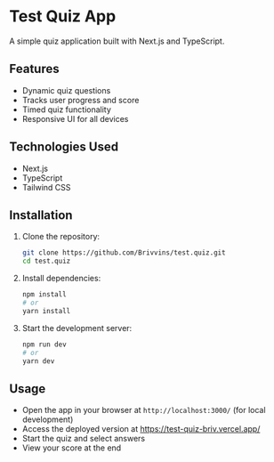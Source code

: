 # Test Quiz App

A simple quiz application built with Next.js and TypeScript.

## Features

- Dynamic quiz questions
- Tracks user progress and score
- Timed quiz functionality
- Responsive UI for all devices

## Technologies Used

- Next.js
- TypeScript
- Tailwind CSS 

## Installation

1. Clone the repository:

   ```bash
   git clone https://github.com/Brivvins/test.quiz.git
   cd test.quiz
   ```

2. Install dependencies:

   ```bash
   npm install
   # or
   yarn install
   ```

3. Start the development server:

   ```bash
   npm run dev
   # or
   yarn dev
   ```

## Usage

- Open the app in your browser at `http://localhost:3000/` (for local development)
- Access the deployed version at https://test-quiz-briv.vercel.app/
- Start the quiz and select answers
- View your score at the end



